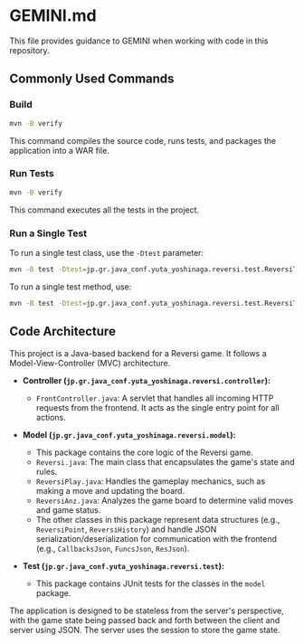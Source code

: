 # GEMINI.md
This file provides guidance to GEMINI when working with code in this repository.

## Commonly Used Commands

### Build
```sh
mvn -B verify
```
This command compiles the source code, runs tests, and packages the application into a WAR file.

### Run Tests
```sh
mvn -B verify
```
This command executes all the tests in the project.

### Run a Single Test
To run a single test class, use the `-Dtest` parameter:
```sh
mvn -B test -Dtest=jp.gr.java_conf.yuta_yoshinaga.reversi.test.ReversiTest
```
To run a single test method, use:
```sh
mvn -B test -Dtest=jp.gr.java_conf.yuta_yoshinaga.reversi.test.ReversiTest#testMethodName
```

## Code Architecture

This project is a Java-based backend for a Reversi game. It follows a Model-View-Controller (MVC) architecture.

*   **Controller (`jp.gr.java_conf.yuta_yoshinaga.reversi.controller`):**
    *   `FrontController.java`: A servlet that handles all incoming HTTP requests from the frontend. It acts as the single entry point for all actions.

*   **Model (`jp.gr.java_conf.yuta_yoshinaga.reversi.model`):**
    *   This package contains the core logic of the Reversi game.
    *   `Reversi.java`: The main class that encapsulates the game's state and rules.
    *   `ReversiPlay.java`: Handles the gameplay mechanics, such as making a move and updating the board.
    *   `ReversiAnz.java`: Analyzes the game board to determine valid moves and game status.
    *   The other classes in this package represent data structures (e.g., `ReversiPoint`, `ReversiHistory`) and handle JSON serialization/deserialization for communication with the frontend (e.g., `CallbacksJson`, `FuncsJson`, `ResJson`).

*   **Test (`jp.gr.java_conf.yuta_yoshinaga.reversi.test`):**
    *   This package contains JUnit tests for the classes in the `model` package.

The application is designed to be stateless from the server's perspective, with the game state being passed back and forth between the client and server using JSON. The server uses the session to store the game state.
